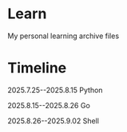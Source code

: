 # Learn

My personal learning archive files

# Timeline

2025.7.25--2025.8.15	Python

2025.8.15--2025.8.26	Go

2025.8.26--2025.9.02	Shell
